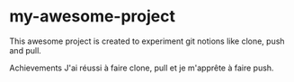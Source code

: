 # my-awesome-project

This awesome project is created to experiment git notions like clone, push and pull.

Achievements
 J'ai réussi à faire clone, pull et je m'apprête à faire push.